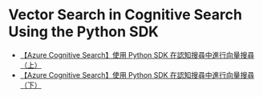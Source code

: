 # Vector Search in Cognitive Search Using the Python SDK

* [【Azure Cognitive Search】使用 Python SDK 在認知搜尋中進行向量搜尋（上）](https://www.charliewei.net/2023/10/azure-cognitive-search-python-vector-search-setting.html)
* [【Azure Cognitive Search】使用 Python SDK 在認知搜尋中進行向量搜尋（下）](https://www.charliewei.net/2023/10/azure-cognitive-search-python-vector-search.html)

